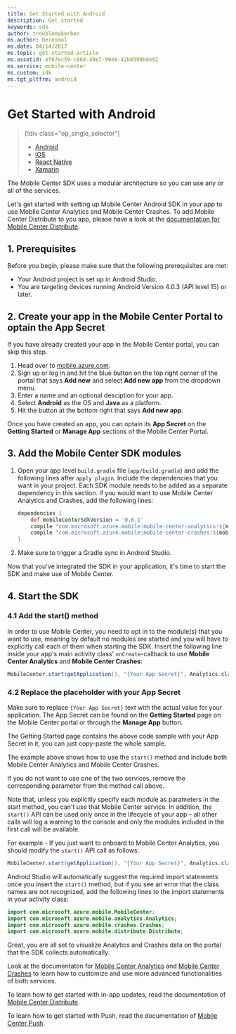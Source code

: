 ```yaml
---
title: Get Started with Android
description: Get started
keywords: sdk
author: troublemakerben
ms.author: bereimol
ms.date: 04/14/2017
ms.topic: get-started-article
ms.assetid: ef67ec59-c868-49e7-99e8-42b0399bde92
ms.service: mobile-center
ms.custom: sdk
ms.tgt_pltfrm: android
---
```


# Get Started with Android

> [!div class="op_single_selector"]
> * [Android](android.md)
> * [iOS](ios.md)
> * [React Native](react-native.md)
> * [Xamarin](xamarin.md)

The Mobile Center SDK uses a modular architecture so you can use any or all of the services.

Let's get started with setting up Mobile Center Android SDK in your app to use Mobile Center Analytics and Mobile Center Crashes. To add Mobile Center Distribute to you app, please have a look at the [documentation for Mobile Center Distribute](~/sdk/distribute/android.md).

## 1. Prerequisites

Before you begin, please make sure that the following prerequisites are met:

* Your Android project is set up in Android Studio.
* You are targeting devices running Android Version 4.0.3 (API level 15) or later.

## 2. Create your app in the Mobile Center Portal to optain the App Secret

If you have already created your app in the Mobile Center portal, you can skip this step.

1. Head over to [mobile.azure.com](https://mobile.azure.com).
2. Sign up or log in and hit the blue button on the top right corner of the portal that says **Add new** and select **Add new app** from the dropdown menu.
3. Enter a name and an optional desciption for your app.
4. Select **Android** as the OS and **Java** as a platform.
5. Hit the button at the bottom right that says **Add new app**.

Once you have created an app, you can optain its **App Secret** on the **Getting Started** or **Manage App** sections of the Mobile Center Portal.

## 3. Add the Mobile Center SDK modules

1. Open your app level `build.gradle` file (`app/build.gradle`) and add the following lines after `apply plugin`. Include the dependencies that you want in your project. Each SDK module needs to be added as a separate dependency in this section. If you would want to use Mobile Center Analytics and Crashes, add the following lines:

	```groovy
	dependencies {
		def mobileCenterSdkVersion = '0.6.1'
   		compile "com.microsoft.azure.mobile:mobile-center-analytics:${mobileCenterSdkVersion}"
   		compile "com.microsoft.azure.mobile:mobile-center-crashes:${mobileCenterSdkVersion}"
	}
	```

2. Make sure to trigger a Gradle sync in Android Studio.

Now that you've integrated the SDK in your application, it's time to start the SDK and make use of Mobile Center.

## 4. Start the SDK

### 4.1 Add the start() method

In order to use Mobile Center, you need to opt in to the module(s) that you want to use, meaning by default no modules are started and you will have to explicitly call each of them when starting the SDK. Insert the following line inside your app's main activity class' `onCreate`-callback to use **Mobile Center Analytics** and **Mobile Center Crashes**:

```java
MobileCenter.start(getApplication(), "{Your App Secret}", Analytics.class, Crashes.class);
```

### 4.2 Replace the placeholder with your App Secret

Make sure to replace `{Your App Secret}` text with the actual value for your application. The App Secret can be found on the **Getting Started** page on the Mobile Center portal or through the **Manage App** button.

The Getting Started page contains the above code sample with your App Secret in it, you can just copy-paste the whole sample.

The example above shows how to use the `start()` method and include both Mobile Center Analytics and Mobile Center Crashes.

If you do not want to use one of the two services, remove the corresponding parameter from the method call above.

Note that, unless you explicitly specify each module as parameters in the start method, you can't use that Mobile Center service. In addition, the `start()` API can be used only once in the lifecycle of your app – all other calls will log a warning to the console and only the modules included in the first call will be available.

For example - If you just want to onboard to Mobile Center Analytics, you should modify the `start()` API call as follows:

```java
MobileCenter.start(getApplication(), "{Your App Secret}", Analytics.class);
```

Android Studio will automatically suggest the required import statements once you insert the `start()` method, but if you see an error that the class names are not recognized, add the following lines to the import statements in your activity class:

```java
import com.microsoft.azure.mobile.MobileCenter;
import com.microsoft.azure.mobile.analytics.Analytics;
import com.microsoft.azure.mobile.crashes.Crashes;
import com.microsoft.azure.mobile.distribute.Distribute;
```

Great, you are all set to visualize Analytics and Crashes data on the portal that the SDK collects automatically.

Look at the documentaton for [Mobile Center Analytics](~/sdk/analytics/android.md) and [Mobile Center Crashes](~/sdk/crashes/android.md) to learn how to customize and use more advanced functionalities of both services.

To learn how to get started with in-app updates, read the documentation of [Mobile Center Distribute](~/sdk/distribute/android.md).

To learn how to get started with Push, read the documentation of [Mobile Center Push](~/sdk/push/android.md).
